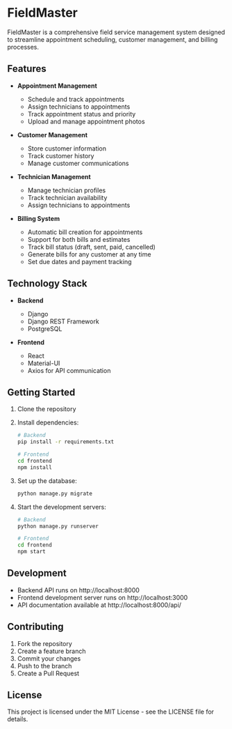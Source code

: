 # FieldMaster

FieldMaster is a comprehensive field service management system designed to streamline appointment scheduling, customer management, and billing processes.

## Features

- **Appointment Management**
  - Schedule and track appointments
  - Assign technicians to appointments
  - Track appointment status and priority
  - Upload and manage appointment photos

- **Customer Management**
  - Store customer information
  - Track customer history
  - Manage customer communications

- **Technician Management**
  - Manage technician profiles
  - Track technician availability
  - Assign technicians to appointments

- **Billing System**
  - Automatic bill creation for appointments
  - Support for both bills and estimates
  - Track bill status (draft, sent, paid, cancelled)
  - Generate bills for any customer at any time
  - Set due dates and payment tracking

## Technology Stack

- **Backend**
  - Django
  - Django REST Framework
  - PostgreSQL

- **Frontend**
  - React
  - Material-UI
  - Axios for API communication

## Getting Started

1. Clone the repository
2. Install dependencies:
   ```bash
   # Backend
   pip install -r requirements.txt
   
   # Frontend
   cd frontend
   npm install
   ```

3. Set up the database:
   ```bash
   python manage.py migrate
   ```

4. Start the development servers:
   ```bash
   # Backend
   python manage.py runserver
   
   # Frontend
   cd frontend
   npm start
   ```

## Development

- Backend API runs on http://localhost:8000
- Frontend development server runs on http://localhost:3000
- API documentation available at http://localhost:8000/api/

## Contributing

1. Fork the repository
2. Create a feature branch
3. Commit your changes
4. Push to the branch
5. Create a Pull Request

## License

This project is licensed under the MIT License - see the LICENSE file for details. 